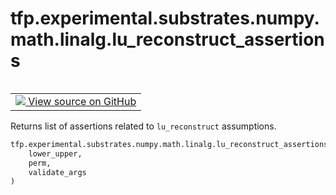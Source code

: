 <div itemscope itemtype="http://developers.google.com/ReferenceObject">
<meta itemprop="name" content="tfp.experimental.substrates.numpy.math.linalg.lu_reconstruct_assertions" />
<meta itemprop="path" content="Stable" />
</div>

# tfp.experimental.substrates.numpy.math.linalg.lu_reconstruct_assertions


<table class="tfo-notebook-buttons tfo-api" align="left">

<td>
  <a target="_blank" href="https://github.com/tensorflow/probability/blob/master/tensorflow_probability/python/experimental/substrates/numpy/math/linalg.py">
    <img src="https://www.tensorflow.org/images/GitHub-Mark-32px.png" />
    View source on GitHub
  </a>
</td></table>



Returns list of assertions related to `lu_reconstruct` assumptions.

``` python
tfp.experimental.substrates.numpy.math.linalg.lu_reconstruct_assertions(
    lower_upper,
    perm,
    validate_args
)
```



<!-- Placeholder for "Used in" -->

